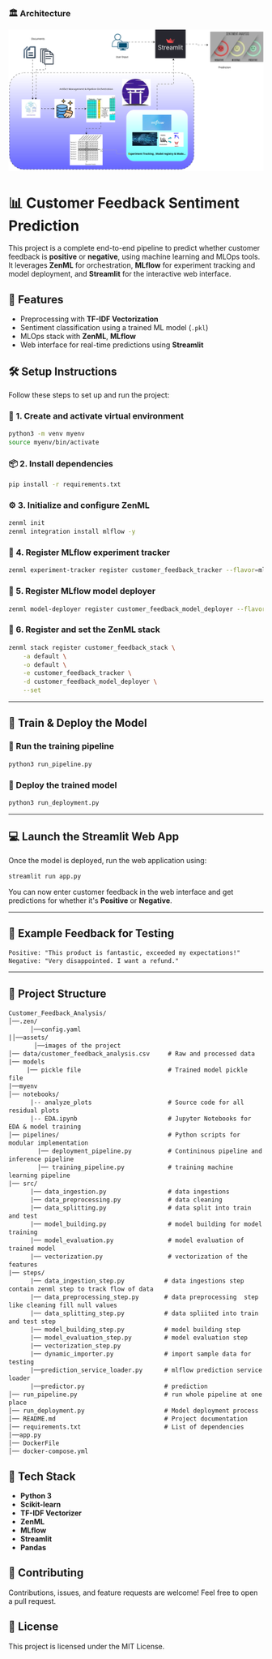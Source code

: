 ### 🏛️ Architecture

![Architecture](assets/customer.drawio.svg)
# 📊 Customer Feedback Sentiment Prediction 

This project is a complete end-to-end pipeline to predict whether customer feedback is **positive** or **negative**, using machine learning and MLOps tools. It leverages **ZenML** for orchestration, **MLflow** for experiment tracking and model deployment, and **Streamlit** for the interactive web interface.



## 🚀 Features
- Preprocessing with **TF-IDF Vectorization**
- Sentiment classification using a trained ML model (`.pkl`)
- MLOps stack with **ZenML**, **MLflow**
- Web interface for real-time predictions using **Streamlit**


## 🛠️ Setup Instructions

Follow these steps to set up and run the project:

### 🔁 1. Create and activate virtual environment
```bash
python3 -m venv myenv
source myenv/bin/activate
```

### 📦 2. Install dependencies

```bash
pip install -r requirements.txt
```

### ⚙️ 3. Initialize and configure ZenML

```bash
zenml init
zenml integration install mlflow -y
```

### 🧪 4. Register MLflow experiment tracker

```bash
zenml experiment-tracker register customer_feedback_tracker --flavor=mlflow
```

### 🚀 5. Register MLflow model deployer

```bash
zenml model-deployer register customer_feedback_model_deployer --flavor=mlflow
```

### 🧱 6. Register and set the ZenML stack

```bash
zenml stack register customer_feedback_stack \
    -a default \
    -o default \
    -e customer_feedback_tracker \
    -d customer_feedback_model_deployer \
    --set
```

---

## 🧪 Train & Deploy the Model

### 🔧 Run the training pipeline

```bash
python3 run_pipeline.py
```

### 🚀 Deploy the trained model

```bash
python3 run_deployment.py
```

---

## 💻 Launch the Streamlit Web App

Once the model is deployed, run the web application using:

```bash
streamlit run app.py
```

You can now enter customer feedback in the web interface and get predictions for whether it's **Positive** or **Negative**.

---

## 📝 Example Feedback for Testing

```text
Positive: "This product is fantastic, exceeded my expectations!"
Negative: "Very disappointed. I want a refund."
```

---

## 📂 Project Structure

```
Customer_Feedback_Analysis/
│──.zen/
      │──config.yaml
|│──assets/
       │──images of the project
│── data/customer_feedback_analysis.csv     # Raw and processed data
|── models
     |── pickle file                        # Trained model pickle file
|──myenv             
│── notebooks/
      |-- analyze_plots                     # Source code for all residual plots
      |-- EDA.ipynb                         # Jupyter Notebooks for EDA & model training
│── pipelines/                              # Python scripts for modular implementation
        |── deployment_pipeline.py          # Contininous pipeline and inference pipeline
        |── training_pipeline.py            # training machine learning pipeline
|── src/
      |── data_ingestion.py                 # data ingestions
      |── data_preprocessing.py             # data cleaning
      |── data_splitting.py                 # data split into train and test 
      |── model_building.py                 # model building for model training
      |── model_evaluation.py               # model evaluation of trained model
      |── vectorization.py                  # vectorization of the features
|── steps/
      |── data_ingestion_step.py           # data ingestions step contain zenml step to track flow of data 
      |── data_preprocessing_step.py       # data preprocessing  step like cleaning fill null values
      |── data_splitting_step.py           # data spliited into train and test step
      |── model_building_step.py           # model building step
      |── model_evaluation_step.py         # model evaluation step 
      |── vectorization_step.py
      |── dynamic_importer.py              # import sample data for testing
      |──prediction_service_loader.py      # mlflow prediction service loader
      |──predictor.py                      # prediction 
│── run_pipeline.py                        # run whole pipeline at one place 
│── run_deployment.py                      # Model deployment process
│── README.md                              # Project documentation
│── requirements.txt                       # List of dependencies
│──app.py
│── DockerFile
│── docker-compose.yml

```

## 🧠 Tech Stack

* **Python 3**
* **Scikit-learn**
* **TF-IDF Vectorizer**
* **ZenML**
* **MLflow**
* **Streamlit**
* **Pandas**


## 🤝 Contributing

Contributions, issues, and feature requests are welcome! Feel free to open a pull request.



## 📃 License

This project is licensed under the MIT License.




